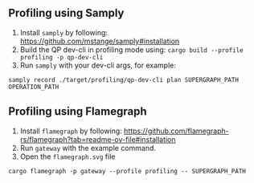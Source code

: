## Profiling using Samply

1. Install `samply` by following: https://github.com/mstange/samply#installation
2. Build the QP dev-cli in profiling mode using: `cargo build --profile profiling -p qp-dev-cli`
3. Run `samply` with your dev-cli args, for example:

```
samply record ./target/profiling/qp-dev-cli plan SUPERGRAPH_PATH OPERATION_PATH
```

## Profiling using Flamegraph

1. Install `flamegraph` by following: https://github.com/flamegraph-rs/flamegraph?tab=readme-ov-file#installation
2. Run `gateway` with the example command.
3. Open the `flamegraph.svg` file

```
cargo flamegraph -p gateway --profile profiling -- SUPERGRAPH_PATH
```
